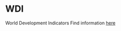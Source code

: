 # WDI
World Development Indicators 
Find information [here](http://data.worldbank.org/indicator/DT.ODA.ALLD.CD/countries?display=graph)
